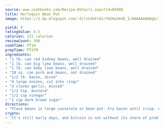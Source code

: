 ```yaml
---
source: www.cookbooks.com/Recipe-Details.aspx?id=85808
title: Harlequin Bean Pot
image: https://1.bp.blogspot.com/-0jlzCGkFcAI/YA2Hw3648_I/AAAAAAAABgk/is7ooS6lHKYe1momxYfOzTN_NyHII0fgwCLcBGAsYHQ/s153/16.png

yield: 9
ratingValue: 4.5
calories: 222 calories
reviewCount: 396
cookTime: PT1H
prepTime: PT37M
ingredients:
- "1 lb. can red kidney beans, well drained"
- "1 lb. can big lima beans, well drained"
- "1 lb. can baby lima beans, well drained"
- "28 oz. can pork and beans, not drained"
- "1/2 lb. bacon, diced"
- "4 large onions, cut into rings"
- "3 cloves garlic, minced"
- "1/2 tsp. mustard"
- "1/2 cup vinegar"
- "1 cup dark brown sugar"
directions:
- "Place beans in large casserole or bean pot. Fry bacon until crisp. Add onion rings and garlic. Cook in bacon fat for a few minutes. Add dry mustard, vinegar, and sugar. Cook over low heat 20 minutes. Pour sauce over beans. Bake at 350u00b0 for 60-75 minutes. Serves 12-16."
crypto:
- "It's still early days, and bitcoin is not without its share of problems."
---
```

